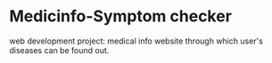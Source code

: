 # Medicinfo-Symptom checker
web development project: medical info website through which user's diseases can be found out.

